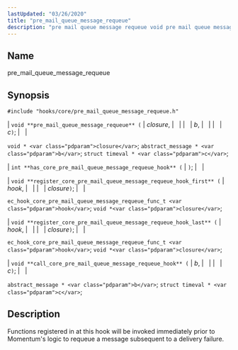 ```yaml
---
lastUpdated: "03/26/2020"
title: "pre_mail_queue_message_requeue"
description: "pre mail queue message requeue void pre mail queue message requeue closure b c void closure abstract message b struct timeval c int has core pre mail queue message requeue hook void register core pre mail queue message requeue hook first hook closure ec hook core pre mail queue message..."
---
```


<a name="hooks.core.pre_mail_queue_message_requeue"></a> 
## Name

pre_mail_queue_message_requeue

## Synopsis

`#include "hooks/core/pre_mail_queue_message_requeue.h"`

| `void **pre_mail_queue_message_requeue** (` | <var class="pdparam">closure</var>, |   |
|   | <var class="pdparam">b</var>, |   |
|   | <var class="pdparam">c</var>`)`; |   |

`void * <var class="pdparam">closure</var>`;
`abstract_message * <var class="pdparam">b</var>`;
`struct timeval * <var class="pdparam">c</var>`;

| `int **has_core_pre_mail_queue_message_requeue_hook** (` | `)`; |   |

| `void **register_core_pre_mail_queue_message_requeue_hook_first** (` | <var class="pdparam">hook</var>, |   |
|   | <var class="pdparam">closure</var>`)`; |   |

`ec_hook_core_pre_mail_queue_message_requeue_func_t <var class="pdparam">hook</var>`;
`void *<var class="pdparam">closure</var>`;

| `void **register_core_pre_mail_queue_message_requeue_hook_last** (` | <var class="pdparam">hook</var>, |   |
|   | <var class="pdparam">closure</var>`)`; |   |

`ec_hook_core_pre_mail_queue_message_requeue_func_t <var class="pdparam">hook</var>`;
`void *<var class="pdparam">closure</var>`;

| `void **call_core_pre_mail_queue_message_requeue_hook** (` | <var class="pdparam">b</var>, |   |
|   | <var class="pdparam">c</var>`)`; |   |

`abstract_message * <var class="pdparam">b</var>`;
`struct timeval * <var class="pdparam">c</var>`;<a name="idp29663488"></a> 
## Description

Functions registered in at this hook will be invoked immediately prior to Momentum's logic to requeue a message subsequent to a delivery failure.